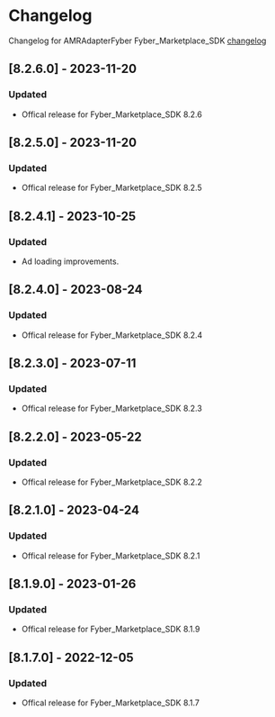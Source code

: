# Changelog

Changelog for AMRAdapterFyber 
Fyber_Marketplace_SDK [changelog](https://developer.digitalturbine.com/hc/en-us/articles/360010922578-Marketplace-iOS-Changelog)

## [8.2.6.0] - 2023-11-20
### Updated
- Offical release for Fyber_Marketplace_SDK 8.2.6

## [8.2.5.0] - 2023-11-20
### Updated
- Offical release for Fyber_Marketplace_SDK 8.2.5

## [8.2.4.1] - 2023-10-25
### Updated
- Ad loading improvements.

## [8.2.4.0] - 2023-08-24
### Updated
- Offical release for Fyber_Marketplace_SDK 8.2.4

## [8.2.3.0] - 2023-07-11
### Updated
- Offical release for Fyber_Marketplace_SDK 8.2.3

## [8.2.2.0] - 2023-05-22
### Updated
- Offical release for Fyber_Marketplace_SDK 8.2.2

## [8.2.1.0] - 2023-04-24
### Updated
- Offical release for Fyber_Marketplace_SDK 8.2.1

## [8.1.9.0] - 2023-01-26
### Updated
- Offical release for Fyber_Marketplace_SDK 8.1.9

## [8.1.7.0] - 2022-12-05
### Updated
- Offical release for Fyber_Marketplace_SDK 8.1.7
